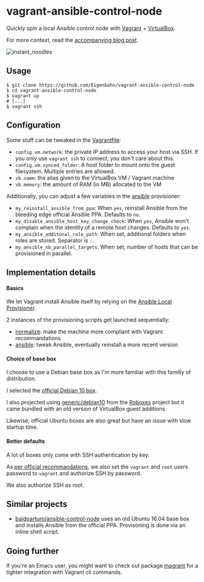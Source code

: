 # vagrant-ansible-control-node

Quickly spin a local Ansible control node with [Vagrant](https://www.vagrantup.com/) + [VirtualBox](https://www.virtualbox.org/).

For more context, read the [accompanying blog post](https://www.eigenbahn.com/2020/09/09/instant-ansible-control-node).

![instant_noodles](https://www.eigenbahn.com/assets/gif/instant_noodles.gif)

## Usage

    $ git clone https://github.com/Eigenbahn/vagrant-ansible-control-node
    $ cd vagrant-ansible-control-node
    $ vagrant up
    # [...]
    $ vagrant ssh


## Configuration

Some stuff can be tweaked in the [Vagrantfile](./Vagrantfile):

- `config.vm.network`: the private IP address to access your host via SSH. If you only use `vagrant ssh` to connect, you don't care about this.
- `config.vm.synced_folder`: A host folder to mount onto the guest filesystem. Multiple entries are allowed.
- `vb.name`: the alias given to the VirtualBox VM / Vagrant machine
- `vb.memory`: the amount of RAM (in MB) allocated to the VM

Additionally, you can adjust a few variables in the [ansible](./provision/ansible.yml) provisioner:

 - `my_reinstall_ansible_from_ppa`: When `yes`, reinstall Ansible from the bleeding edge official Ansible PPA. Defaults to `no`.
 - `my_disable_ansible_host_key_change_check`: When `yes`, Ansible won't complain when the identity of a remote host changes. Defaults to `yes`.
 - `my_ansible_additonal_role_path`: When set, additional folders when roles are stored. Separator is `:`.
 - `my_ansible_nb_parallel_targets`: When set, number of hosts that can be provisioned in parallel.


## Implementation details

#### Basics

We let Vagrant install Ansible itself by relying on the [Ansible Local Provisioner](https://www.vagrantup.com/docs/provisioning/ansible_local).

2 instances of the provisioning scripts get launched sequentially:

 - [normalize](./provision/normalize.yml): make the machine more compliant with Vagrant recommandations
 - [ansible](./provision/ansible.yml): tweak Ansible, eventually reinstall a more recent version


#### Choice of base box

I choose to use a Debian base box as I'm more familiar with this familly of distribution.

I selected the [official Debian 10 box](https://app.vagrantup.com/debian/boxes/contrib-buster64).

I also projected using [generic/debian10](https://app.vagrantup.com/generic/boxes/debian10) from the [Roboxes](https://roboxes.org/) project but it came bundled with an old version of VirtualBox guest additions.

Likewise, official Ubuntu boxes are also great but have an issue with slow startup time.


#### Better defaults

A lot of boxes only come with SSH authentication by key.

As [per official recommandations](https://www.vagrantup.com/docs/boxes/base#default-user-settings), we also set the `vagrant` and `root` users password to `vagrant` and authorize SSH by password.

We also authorize SSH as root.


## Similar projects

 - [baldoarturo/ansible-control-node](https://github.com/baldoarturo/ansible-control-node) uses an old Ubuntu 16.04 base box and installs Ansible from the official PPA. Provisoning is done via an inline shell script.


## Going further

If you're an Emacs user, you might want to check out package [magrant](https://github.com/p3r7/magrant) for a tighter integration with Vagrant cli commands.
